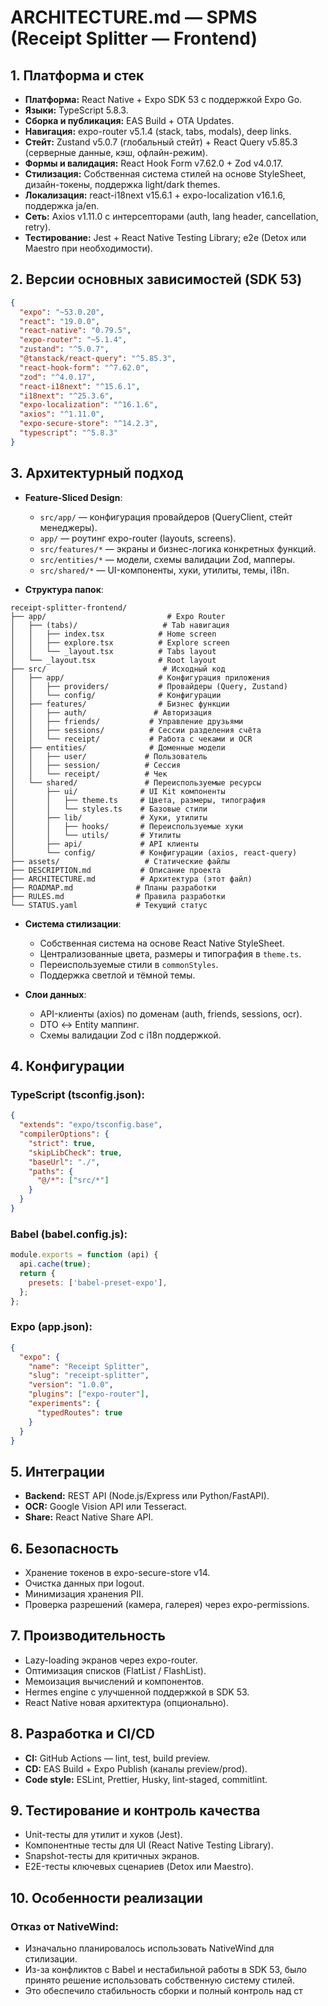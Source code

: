 # ARCHITECTURE.md — SPMS (Receipt Splitter — Frontend)

## 1. Платформа и стек

* **Платформа:** React Native + Expo SDK 53 с поддержкой Expo Go.
* **Языки:** TypeScript 5.8.3.
* **Сборка и публикация:** EAS Build + OTA Updates.
* **Навигация:** expo-router v5.1.4 (stack, tabs, modals), deep links.
* **Стейт:** Zustand v5.0.7 (глобальный стейт) + React Query v5.85.3 (серверные данные, кэш, офлайн-режим).
* **Формы и валидация:** React Hook Form v7.62.0 + Zod v4.0.17.
* **Стилизация:** Собственная система стилей на основе StyleSheet, дизайн-токены, поддержка light/dark themes.
* **Локализация:** react-i18next v15.6.1 + expo-localization v16.1.6, поддержка ja/en.
* **Сеть:** Axios v1.11.0 с интерсепторами (auth, lang header, cancellation, retry).
* **Тестирование:** Jest + React Native Testing Library; e2e (Detox или Maestro при необходимости).

## 2. Версии основных зависимостей (SDK 53)

```json
{
  "expo": "~53.0.20",
  "react": "19.0.0", 
  "react-native": "0.79.5",
  "expo-router": "~5.1.4",
  "zustand": "^5.0.7",
  "@tanstack/react-query": "^5.85.3",
  "react-hook-form": "^7.62.0",
  "zod": "^4.0.17",
  "react-i18next": "^15.6.1",
  "i18next": "^25.3.6",
  "expo-localization": "^16.1.6",
  "axios": "^1.11.0",
  "expo-secure-store": "^14.2.3",
  "typescript": "^5.8.3"
}
```

## 3. Архитектурный подход

* **Feature-Sliced Design**:
  * `src/app/` — конфигурация провайдеров (QueryClient, стейт менеджеры).
  * `app/` — роутинг expo-router (layouts, screens).
  * `src/features/*` — экраны и бизнес-логика конкретных функций.
  * `src/entities/*` — модели, схемы валидации Zod, мапперы.
  * `src/shared/*` — UI-компоненты, хуки, утилиты, темы, i18n.

* **Структура папок**:
```
receipt-splitter-frontend/
├── app/                           # Expo Router
│   ├── (tabs)/                   # Tab навигация
│   │   ├── index.tsx            # Home screen
│   │   ├── explore.tsx          # Explore screen
│   │   └── _layout.tsx          # Tabs layout
│   └── _layout.tsx              # Root layout
├── src/                          # Исходный код
│   ├── app/                     # Конфигурация приложения
│   │   ├── providers/           # Провайдеры (Query, Zustand)
│   │   └── config/              # Конфигурации
│   ├── features/                # Бизнес функции
│   │   ├── auth/               # Авторизация
│   │   ├── friends/           # Управление друзьями  
│   │   ├── sessions/          # Сессии разделения счёта
│   │   └── receipt/           # Работа с чеками и OCR
│   ├── entities/              # Доменные модели
│   │   ├── user/             # Пользователь
│   │   ├── session/          # Сессия
│   │   └── receipt/          # Чек
│   └── shared/               # Переиспользуемые ресурсы
│       ├── ui/              # UI Kit компоненты
│       │   ├── theme.ts     # Цвета, размеры, типография
│       │   └── styles.ts    # Базовые стили
│       ├── lib/             # Хуки, утилиты
│       │   ├── hooks/       # Переиспользуемые хуки
│       │   └── utils/       # Утилиты
│       ├── api/             # API клиенты
│       └── config/          # Конфигурации (axios, react-query)
├── assets/                   # Статические файлы
├── DESCRIPTION.md           # Описание проекта
├── ARCHITECTURE.md          # Архитектура (этот файл)
├── ROADMAP.md              # Планы разработки
├── RULES.md                # Правила разработки
└── STATUS.yaml             # Текущий статус
```

* **Система стилизации**:
  * Собственная система на основе React Native StyleSheet.
  * Централизованные цвета, размеры и типография в `theme.ts`.
  * Переиспользуемые стили в `commonStyles`.
  * Поддержка светлой и тёмной темы.

* **Слои данных**:
  * API-клиенты (axios) по доменам (auth, friends, sessions, ocr).
  * DTO ↔ Entity маппинг.
  * Схемы валидации Zod с i18n поддержкой.

## 4. Конфигурации

### TypeScript (tsconfig.json):
```json
{
  "extends": "expo/tsconfig.base",
  "compilerOptions": {
    "strict": true,
    "skipLibCheck": true,
    "baseUrl": "./",
    "paths": {
      "@/*": ["src/*"]
    }
  }
}
```

### Babel (babel.config.js):
```javascript
module.exports = function (api) {
  api.cache(true);
  return {
    presets: ['babel-preset-expo'],
  };
};
```

### Expo (app.json):
```json
{
  "expo": {
    "name": "Receipt Splitter",
    "slug": "receipt-splitter",
    "version": "1.0.0",
    "plugins": ["expo-router"],
    "experiments": {
      "typedRoutes": true
    }
  }
}
```

## 5. Интеграции

* **Backend:** REST API (Node.js/Express или Python/FastAPI).
* **OCR:** Google Vision API или Tesseract.
* **Share:** React Native Share API.

## 6. Безопасность

* Хранение токенов в expo-secure-store v14.
* Очистка данных при logout.
* Минимизация хранения PII.
* Проверка разрешений (камера, галерея) через expo-permissions.

## 7. Производительность

* Lazy-loading экранов через expo-router.
* Оптимизация списков (FlatList / FlashList).
* Мемоизация вычислений и компонентов.
* Hermes engine с улучшенной поддержкой в SDK 53.
* React Native новая архитектура (опционально).

## 8. Разработка и CI/CD

* **CI:** GitHub Actions — lint, test, build preview.
* **CD:** EAS Build + Expo Publish (каналы preview/prod).
* **Code style:** ESLint, Prettier, Husky, lint-staged, commitlint.

## 9. Тестирование и контроль качества

* Unit-тесты для утилит и хуков (Jest).
* Компонентные тесты для UI (React Native Testing Library).
* Snapshot-тесты для критичных экранов.
* E2E-тесты ключевых сценариев (Detox или Maestro).

## 10. Особенности реализации

### Отказ от NativeWind:
- Изначально планировалось использовать NativeWind для стилизации.
- Из-за конфликтов с Babel и нестабильной работы в SDK 53, было принято решение использовать собственную систему стилей.
- Это обеспечило стабильность сборки и полный контроль над ст